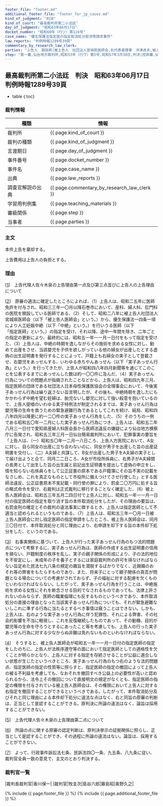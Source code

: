 ```yaml
---
footer_file: "footer.md"
additional_footer_file: "footer_for_jp_cases.md"
kind_of_judgment: "判決"
kind_of_court: "最高裁判所第二小法廷"
day_of_judgment: "昭和63年06月17日"
docket_number: "昭和60年（行ツ）第124号"
case_name: "優生保護法指定医の指定取消処分取消等請求事件"
law_reports: "判例時報1289号39頁"
commentary_by_research_law_clerk:
parties: "上告人　菊田昇|被上告人　社団法人宮城県医師会,右代表者理事　沖津貞夫,被上告人　国,右代表者法務大臣　林田悠紀夫"
step: "第一審,仙台地方裁判所,昭和53年（行ウ）第5号,昭和57年3月30日,判決|控訴審,仙台高等裁判所,昭和57年（行コ）第2号,昭和60年3月29日,判決"
---
```


## 最高裁判所第二小法廷　判決　昭和63年06月17日　判例時報1289号39頁

* table
{:toc}

### 裁判情報

| 種類 | 情報 |
| --- | --- |
| 裁判所 | {{ page.kind_of_court }} |
| 裁判の種類 |  {{ page.kind_of_judgment }}  |
| 言渡期日 |  {{ page.day_of_judgment }}  |
| 事件番号 |  {{ page.docket_number }}  |
| 事件名 |  {{ page.case_name }}  |
| 出典 |  {{ page.law_reports }}  |
| 調査官解説の出典 |  {{ page.commentary_by_research_law_clerk }}  |
| 学習用判例集 |  {{ page.teaching_materials }}  |
| 審級関係 |  {{ page.step }}  |
| 当事者 |  {{ page.parties }}  |





### 主文



本件上告を棄却する。

上告費用は上告人の負担とする。





### 理由



[[1](#id_1)]<a id="id_1"></a>　上告代理人佐々木泉の上告理由第一点及び第三点並びに上告人の上告理由について

[[2](#id_2)]<a id="id_2"></a>　原審の適法に確定したところによれば、<span class='japanese_style_round_brackets'>（1）</span>上告人は、昭和二五年に医師免許を付与され、昭和三三年一〇月以降石巻市において、産科、婦人科、肛門科の医院を開設している医師である、<span class='japanese_style_round_brackets'>（2）</span>そして、昭和二八年に被上告人社団法人宮城県医師会<span class='japanese_style_round_brackets'>（以下<span class='japanese_style_quotation_mark'>「被上告人医師会」</span>という。）</span>から、優生保護法一四条一項により人工妊娠中絶<span class='japanese_style_round_brackets'>（以下<span class='japanese_style_quotation_mark'>「中絶」</span>という。）</span>を行いうる医師<span class='japanese_style_round_brackets'>（以下<span class='japanese_style_quotation_mark'>「指定医師」</span>という。）</span>の指定を受け、それ以降、途中一年間を除き、二年ごとの指定の更新により、最終的には、昭和五一年一一月一日付をもって指定を受けた、<span class='japanese_style_round_brackets'>（3）</span>上告人は、中絶の時期を逸しながらその施術を求める女性に対し、勧めて出産をさせ、当該嬰児を子供を欲しがっている他の婦女が出産したとする虚偽の出生証明書を発行することによって、戸籍上も右婦女の実子として登載させ、右嬰児をあっせんする、いわゆる赤ちやんあっせん<span class='japanese_style_round_brackets'>（以下<span class='japanese_style_quotation_mark'>「実子あっせん行為」</span>という。）</span>を行ってきたが、上告人が昭和四八年四月新聞等を通じてこのことを公表するまでにあっせんした数は約一〇〇件に及んだ、<span class='japanese_style_round_brackets'>（4）</span>実子あっせん行為についての問題点が指摘されたことなどから、上告人は、昭和四九年三月、指定医師の団体である社団法人日本母性保護医協会の全理事会において、今後実子あっせん行為は繰り返さない旨言明したが、その後も、中絶時期を逸したにもかかわらず中絶を望む妊婦は、胎児ないし嬰児に対して強い殺意を抱いているので、上告人提唱のいわゆる実子特例法が制定されるまでは、実子あっせん行為は嬰児等の生命を救うための緊急避難行為であるとしてこれを続け、結局、昭和四八年四月以降更に約一二〇件の実子あっせん行為をした、<span class='japanese_style_round_brackets'>（5）</span>そのうちの一例である昭和五〇年一二月にした実子あっせん行為につき、上告人は、昭和五二年八月三一日付で愛知県産婦人科医会長から医師法違反の嫌疑により仙台地方検察庁に告発され、昭和五三年三月一日仙台簡易裁判所において、犯罪事実の要旨を<span class='japanese_style_quotation_mark'>「上告人は、<span class='japanese_style_round_brackets'>（一）</span>昭和五〇年一二月一八日ころ、上告人方医院において、A女に対し、自ら同女の出産に立ち会わないのに、同女が男子を出産した旨の出産証明書を交付し、<span class='japanese_style_round_brackets'>（二）</span>A夫婦と共謀して、B女が出産した男子をA夫婦の実子として届け出ようと企て、同月二二日ころ、A女が市役所係員に、右男子がA夫婦間の長男として出生した旨の出生届と前記出生証明書を提出して虚偽の申立をし、情を知らない右係員らをして公正証書の原本である戸籍簿にその旨不実の記載をなさしめ、これを真正なものとして市役所に備えつけてさせ行使した」</span>とする医師法違反、公正証書原本不実記載・同行使の罪により、罰金二〇万円に処する旨の略式命令を受け、右裁判は正式裁判に移行することなく確定した、<span class='japanese_style_round_brackets'>（6）</span>被上告人医師会は、昭和五三年五月二四日付で上告人に対し、昭和五一年一一月一日付の指定医師の指定を取り消す旨の本件取消処分をしたが、その理由の要旨は、右罰金刑の確定とその裁判の違法事実に徴するとき、上告人は指定医師として不適当と認められるというものである、<span class='japanese_style_round_brackets'>（7）</span>上告人は、昭和五三年一〇月一日被上告人医師会に対し指定医師の指定申請をしたところ、被上告人医師会は、同月三〇日付で、本件取消処分と同じ理由により、右申請を却下する旨の本件却下処分をした、というのである。

[[3](#id_3)]<a id="id_3"></a>　右事実関係に基づいて、上告人が行った実子あっせん行為のもつ法的問題点について考察するに、実子あっせん行為は、医師の作成する出生証明書の信用を損ない、戸籍制度の秩序を乱し、実子の親子関係の形成により、子の法的地位を不安定にし、未成年の子を養子とするには家庭裁判所の許可を得なければならない旨定めた民法七九八条の規定の趣旨を潜脱するばかりでなく、近親婚のおそれ等の弊害をもたらすものであり、また、将来子にとって親子関係の真否が問題となる場合についての考慮がされておらず、子の福祉に対する配慮を欠くものといわなければならない。したがって、実子あっせん行為を行うことは、中絶施術を求める女性にそれを断念させる目的でなされるものであっても、法律上許されないのみならず、医師の職業倫理にも反するものというべきであり、本件取消処分の直接の理由となった当該実子あっせん行為についても、それが緊急避難ないしこれに準ずる行為に当たるとするべき事情は窺うことはできない。しかも、上告人は、右のような実子あっせん行為に伴う犯罪性、それによる弊害、その社会的影響を不当に軽視し、これを反復継続したものであって、その動機、目的が嬰児等の生命を守ろうとするにあったこと等を考慮しても、上告人の行った実子あっせん行為に対する少なからぬ非難は免れないものといわなければならない。

[[4](#id_4)]<a id="id_4"></a>　そうすると、被上告人医師会が昭和五一年一一月一日付の指定医師の指定をしたのちに、上告人が法秩序遵守等の面において指定医師としての適格性を欠くことが明らかとなり、上告人に対する指定を存続させることが公益に適合しない状態が生じたというべきところ、実子あっせん行為のもつ右のような法的問題点、指定医師の指定の性質等に照らすと、指定医師の指定の撤回によって上告人の被る不利益を考慮しても、なおそれを撤回すべき公益上の必要性が高いと認められるから、法令上その撤回について直接明文の規定がなくとも、指定医師の指定の権限を付与されている被上告人医師会は、その権限において上告人に対する右指定を撤回することができるというべきである。したがって、本件取消処分及びそれと同じ理由による本件却下処分に違法な点はなく、右と同旨の原審の判断は、正当として是認することができる。原判決に所論の違法はなく、論旨は採用することができない。

[[5](#id_5)]<a id="id_5"></a>　上告代理人佐々木泉の上告理由第二点について

[[6](#id_6)]<a id="id_6"></a>　所論の点に関する原審の認定判断は、原判決挙示の証拠関係に照らし、正当として是認することができ、その過程に所論の違法はない。論旨は、採用することができない。

[[7](#id_7)]<a id="id_7"></a>　よって、行政事件訴訟法七条、民訴法四〇一条、九五条、八九条に従い、裁判官全員一致の意見で、主文のとおり判決する。

### 裁判官一覧

|裁判長裁判官|香川保一|
|裁判官|牧圭次|島谷六郎|藤島昭|奥野久之|

{% include {{ page.footer_file }}  %}
{% include {{ page.additional_footer_file }}  %}
